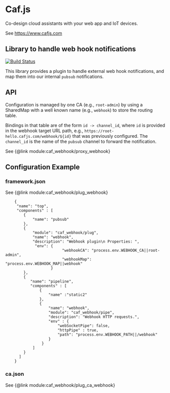 # Caf.js

Co-design cloud assistants with your web app and IoT devices.

See https://www.cafjs.com

## Library to handle web hook notifications

[![Build Status](https://github.com/cafjs/caf_webhook/actions/workflows/push.yml/badge.svg)](https://github.com/cafjs/caf_webhook/actions/workflows/push.yml)


This library provides a plugin to handle external web hook notifications, and map them into our internal `pubsub` notifications.

## API

Configuration is managed by one CA  (e.g., `root-admin`) by using a SharedMap with a well known name (e.g., `webhook`) to store the routing table.

Bindings in that table are of the form `id -> channel_id`, where `id` is provided in the webhook target URL path, e.g., `https://root-hello.cafjs.com/webhook/${id}` that was previously configured. The `channel_id` is the name of the `pubsub` channel to forward the notification.

See {@link module:caf_webhook/proxy_webhook}

## Configuration Example

### framework.json

See {@link module:caf_webhook/plug_webhook}
```
    {
     "name": "top",
     "components" : [
        {
            "name": "pubsub"
        },
        {
            "module": "caf_webhook/plug",
            "name": "webhook",
            "description": "Webhook plugin\n Properties: ",
             "env": {
                         "webhookCA": "process.env.WEBHOOK_CA||root-admin",
                         "webhookMap": "process.env.WEBHOOK_MAP||webhook"
                    }
        },
        {
           "name": "pipeline",
           "components" : [
               {
                   "name" :"static2"
               },
               {
                   "name": "webhook",
                   "module": "caf_webhook/pipe",
                   "description": "Webhook HTTP requests.",
                   "env" : {
                       "webSocketPipe": false,
                       "httpPipe" : true,
                       "path": "process.env.WEBHOOK_PATH||/webhook"
                   }
                }
            ]
        }
      ]
    }
```
### ca.json

See {@link module:caf_webhook/plug_ca_webhook}

